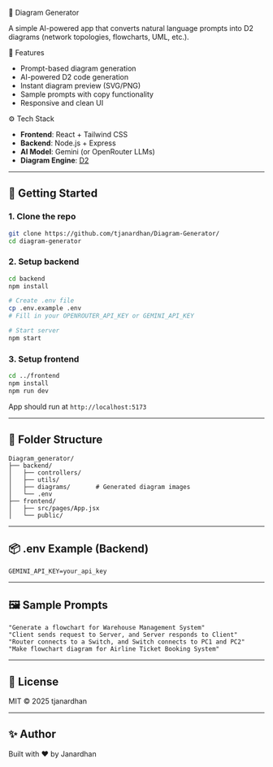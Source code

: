 🧠 Diagram Generator

A simple AI-powered app that converts natural language prompts into D2 diagrams (network topologies, flowcharts, UML, etc.).



🔧 Features

* Prompt-based diagram generation
* AI-powered D2 code generation
* Instant diagram preview (SVG/PNG)
* Sample prompts with copy functionality
* Responsive and clean UI


 ⚙️ Tech Stack

* **Frontend**: React + Tailwind CSS
* **Backend**: Node.js + Express
* **AI Model**: Gemini (or OpenRouter LLMs)
* **Diagram Engine**: [D2](https://d2lang.com)

---

## 🚀 Getting Started

### 1. Clone the repo

```bash
git clone https://github.com/tjanardhan/Diagram-Generator/
cd diagram-generator
```

### 2. Setup backend

```bash
cd backend
npm install

# Create .env file
cp .env.example .env
# Fill in your OPENROUTER_API_KEY or GEMINI_API_KEY

# Start server
npm start
```

### 3. Setup frontend

```bash
cd ../frontend
npm install
npm run dev
```

App should run at `http://localhost:5173`

---

## 📁 Folder Structure

```
Diagram_generator/
├── backend/
│   ├── controllers/
│   ├── utils/
│   ├── diagrams/       # Generated diagram images
│   └── .env
├── frontend/
│   ├── src/pages/App.jsx
│   └── public/
```

---

## 📦 .env Example (Backend)

```
GEMINI_API_KEY=your_api_key
```

---

## 🖼️ Sample Prompts

```
"Generate a flowchart for Warehouse Management System"
"Client sends request to Server, and Server responds to Client"
"Router connects to a Switch, and Switch connects to PC1 and PC2"
"Make flowchart diagram for Airline Ticket Booking System"
```

---

## 📜 License
MIT © 2025 tjanardhan

---

## ✨ Author

Built with ❤️ by Janardhan
